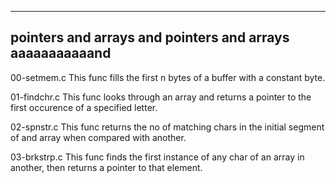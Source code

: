-----------------------------------------------
pointers and arrays and pointers and arrays aaaaaaaaaaand
-----------------------------------------------

00-setmem.c
This func fills the first n bytes of a buffer with a constant byte.

01-findchr.c
This func looks through an array and returns a pointer to the first occurence of a specified letter.

02-spnstr.c
This func returns the no of matching chars in the initial segment of and array when compared with another.

03-brkstrp.c
This func finds the first instance of any char of an array in another, then returns a pointer to that element.
